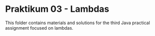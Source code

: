 # Praktikum 03 - Lambdas

This folder contains materials and solutions for the third Java practical assignment focused on lambdas.
